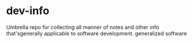 # dev-info
Umbrella repo for collecting all manner of notes and other info that'sgenerally applicable to software development. generalized software 

